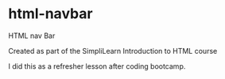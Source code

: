 # html-navbar

HTML nav Bar

Created as part of the SimpliLearn Introduction to HTML course

I did this as a refresher lesson after coding bootcamp.
